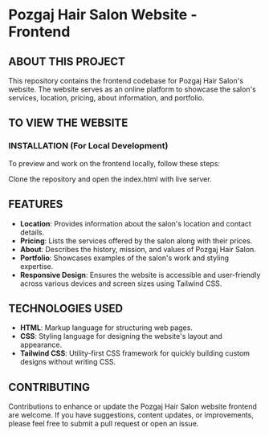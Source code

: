# Pozgaj Hair Salon Website - Frontend

## ABOUT THIS PROJECT

This repository contains the frontend codebase for Pozgaj Hair Salon's website. The website serves as an online platform to showcase the salon's services, location, pricing, about information, and portfolio.

## TO VIEW THE WEBSITE

### INSTALLATION (For Local Development)

To preview and work on the frontend locally, follow these steps:

Clone the repository and open the index.html with live server.


## FEATURES

- **Location**: Provides information about the salon's location and contact details.
- **Pricing**: Lists the services offered by the salon along with their prices.
- **About**: Describes the history, mission, and values of Pozgaj Hair Salon.
- **Portfolio**: Showcases examples of the salon's work and styling expertise.
- **Responsive Design**: Ensures the website is accessible and user-friendly across various devices and screen sizes using Tailwind CSS.

## TECHNOLOGIES USED

- **HTML**: Markup language for structuring web pages.
- **CSS**: Styling language for designing the website's layout and appearance.
- **Tailwind CSS**: Utility-first CSS framework for quickly building custom designs without writing CSS.

## CONTRIBUTING

Contributions to enhance or update the Pozgaj Hair Salon website frontend are welcome. If you have suggestions, content updates, or improvements, please feel free to submit a pull request or open an issue.
